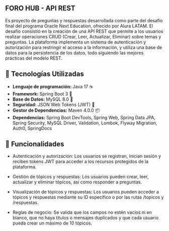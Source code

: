 ## FORO HUB - API REST

Es proyecto de preguntas y respuestas desarrollada como parte del desafío final del programa Oracle Next Education, ofrecido por Alura LATAM. El desafío consistió en la creación de una API REST que permite a los usuarios realizar operaciones CRUD (Crear, Leer, Actualizar, Eliminar) sobre temas y preguntas. La plataforma implementa un sistema de autenticación y autorización para restringir el acceso a la información, y utiliza una base de datos para la persistencia de los datos, todo siguiendo las mejores prácticas del modelo REST.

## 🔧 Tecnologías Utilizadas
- **Lenguaje de programación:** Java 17 ☕
- **Framework:** Spring Boot 3 🌱
- **Base de Datos:** MySQL 8.0 🐬
- **Seguridad:** JSON Web Tokens (JWT) 🔐
- **Gestor de Dependencias:** Maven 4.0.0 📦
- **Dependencias:** Spring Boot DevTools, Spring Web, Spring Data JPA, Spring Security, MySQL Driver, Validation, Lombok, Flyway Migration, Auth0, SpringDocs

## 📂 Funcionalidades

- Autenticación y autorización: Los usuarios se registran, inician sesión y reciben tokens JWT para acceder a los recursos protegidos de la plataforma.

- Gestión de tópicos y respuestas: Los usuarios pueden crear, leer, actualizar y eliminar tópicos, así como responder a preguntas.

- Visualización de tópicos y respuestas: Los usuarios pueden acceder a tópicos y respuestas mediante su ID específico o por las rutas /topicos y /respuestas.

- Reglas de negocio: Se valida que los campos no estén vacíos ni en blanco, que no haya títulos o mensajes duplicados y que cada usuario pueda crear un máximo de 10 tópicos.
